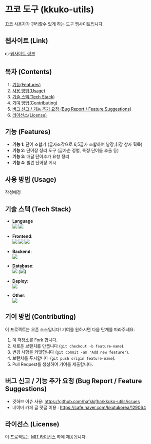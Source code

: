 # 끄코 도구 (kkuko-utils)

끄코 사용자가 편리할수 있게 하는 도구 웹사이트입니다.

## 웹사이트 (Link)

👉[웹사이트 링크](https://kkuko-utils.vercel.app/) 

## 목차 (Contents)

1. [기능(Features)](#기능-features)
2. [사용 방법(Usage)](#사용-방법-usage)
3. [기술 스택(Tech Stack)](#기술-스택-tech-stack)
4. [기여 방법(Contributing)](#기여-방법-contributing)
5. [버그 신고 / 기능 추가 요청 (Bug Report / Feature Suggestions)](#버그-신고--기능-추가-요청-bug-report--feature-suggestions)
6. [라이선스(License)](#라이선스-license)

## 기능 (Features)

- **기능 1**: 단어 조합기 (글자조각으로 6,5글자 조합하여 낱장,휘장 상자 휙득)
- **기능 2**: 단어장 정리 도구 (글자순 정렬, 특정 단어들 추출 등)
- **기능 3**: 매달 단어추가 요청 정리
- **기능 4**: 빌런 단어장 게시

## 사용 방법 (Usage)

작성예정

## 기술 스택 (Tech Stack)

- **Language** <br>
 <img src="https://img.shields.io/badge/typescript-%23007ACC?style=flat-square&logo=typescript&logoColor=white"/>  <img src="https://img.shields.io/badge/Python-3776AB?style=flat-square&logo=python&logoColor=white"/>

- **Frontend**: <br>
    <img src="https://img.shields.io/badge/Next.js-000000?style=flat-square&logo=Next.js&logoColor=white"/>
    <img src="https://img.shields.io/badge/React-61DAFB?style=flat-square&logo=React&logoColor=black"/>
    <img src="https://img.shields.io/badge/Tailwind%20CSS-06B6D4?style=flat-square&logo=Tailwind%20CSS&logoColor=white"/>

- **Backend**:<br>
    <img src="https://img.shields.io/badge/Next.js-000000?style=flat-square&logo=Next.js&logoColor=white"/>

- **Database**: <br>
    <img src="https://img.shields.io/badge/postgres-%23316192.svg?style=flat-square&logo=postgresql&logoColor=white" /> (<img src="https://img.shields.io/badge/Supabase-3ECF8E?style=flat-square&logo=supabase&logoColor=white" />)  

- **Deploy**: <br>
    <img src="https://img.shields.io/badge/Vercel-000000?style=flat-square&logo=Vercel&logoColor=white"/>

- **Other**: <br>
    <img src="https://img.shields.io/badge/NPM-%23CB3837.svg?style=flat-square&logo=npm&logoColor=white"/>

## 기여 방법 (Contributing)

이 프로젝트는 오픈 소스입니다! 기여를 원하시면 다음 단계를 따라주세요:

1. 이 저장소를 Fork 합니다.
2. 새로운 브랜치를 만듭니다 (`git checkout -b feature-name`).
3. 변경 사항을 커밋합니다 (`git commit -am 'Add new feature'`).
4. 브랜치를 푸시합니다 (`git push origin feature-name`).
5. Pull Request를 생성하여 기여를 제출합니다.

## 버그 신고 / 기능 추가 요청 (Bug Report / Feature Suggestions)

+ 깃허브 이슈 사용: https://github.com/hafskjfha/kkuko-utils/issues
+ 네이버 카페 글 댓글 이용 : https://cafe.naver.com/kkutukorea/129064

## 라이선스 (License)

이 프로젝트는 [MIT 라이선스](LICENSE) 하에 제공됩니다.


